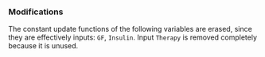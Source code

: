 ### Modifications

The constant update functions of the following variables are erased, since they are effectively inputs: `GF`, `Insulin`. Input `Therapy` is removed completely because it is unused.
